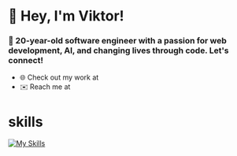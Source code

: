 # 👋 Hey, I'm Viktor!

### 🚀 20-year-old software engineer with a passion for web development, AI, and changing lives through code. Let's connect!

- 🌐 Check out my work at 
- ✉️ Reach me at 

# skills
[![My Skills](https://skillicons.dev/icons?i=js,ts,python,java,lua,html,css,react,express,next,flask,nodejs,tailwind,bootstrap,robloxstudio,mongodb,blender,git,figma,supabase,firebase)](https://skillicons.dev)
